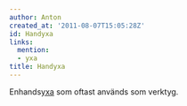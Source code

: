 ```yaml
---
author: Anton
created_at: '2011-08-07T15:05:28Z'
id: Handyxa
links:
  mention:
  - yxa
title: Handyxa
---
```


Enhands[yxa] som oftast används som verktyg.

  [yxa]: yxa
